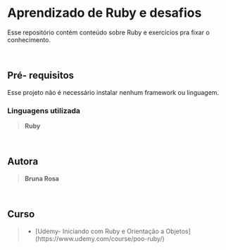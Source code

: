 <h1> Aprendizado de Ruby e desafios</h1>

Esse repositório contém conteúdo sobre Ruby e exercícios pra fixar o conhecimento.

<br><h2>Pré- requisitos</h2>

Esse projeto não é necessário instalar nenhum framework ou linguagem.

<h3>Linguagens utilizada</h3>
<blockquote><b>Ruby</b></blockquote>

<br><h2>Autora</h2>
<blockquote><b>Bruna Rosa</b></blockquote>

<br><h2>Curso</h2>

<blockquote>
<ul> 
    <li>[Udemy- Iniciando com Ruby e Orientação a Objetos] (https://www.udemy.com/course/poo-ruby/)</li>
</ul>
</blockquote>